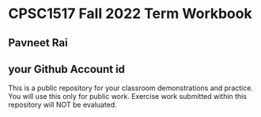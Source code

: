 # CPSC1517 Fall 2022 Term Workbook

## Pavneet Rai

## your Github Account id

This is a public repository for your classroom demonstrations and practice. You will use this only for public work. Exercise work submitted within this repository will NOT be evaluated.
